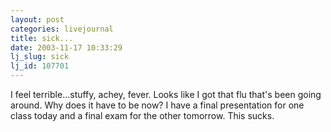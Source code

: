 ```yaml
---
layout: post
categories: livejournal
title: sick...
date: 2003-11-17 10:33:29
lj_slug: sick
lj_id: 107701
---
```

I feel terrible...stuffy, achey, fever. Looks like I got that flu that's been going around. Why does it have to be now? I have a final presentation for one class today and a final exam for the other tomorrow. This sucks.
